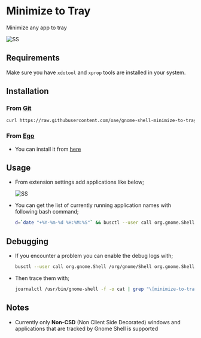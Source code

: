 # Minimize to Tray

Minimize any app to tray

![SS](https://i.imgur.com/cgJsgNT.png)

## Requirements

Make sure you have `xdotool` and `xprop` tools are installed in your system.

## Installation

### From [Git](https://github.com/oae/gnome-shell-minimize-to-tray)

```bash
curl https://raw.githubusercontent.com/oae/gnome-shell-minimize-to-tray/master/installer.sh | bash
```

### From [Ego](extensions.gnome.org)

* You can install it from [here](about:blank)

## Usage

* From extension settings add applications like below;
  
  ![SS](https://i.imgur.com/cbsHdMe.png)

* You can get the list of currently running application names with following bash command;

    ```sh
    d=`date "+%Y-%m-%d %H:%M:%S"` && busctl --user call org.gnome.Shell /org/gnome/Shell org.gnome.Shell Eval s 'global.get_window_actors().forEach(w => {const app = Shell.WindowTracker.get_default().get_window_app(w.metaWindow); if(app) log(`app-names:${app.get_name()}`)});' > /dev/null  2>&1 && journalctl /usr/bin/gnome-shell --since "`echo $d`" -o cat | grep 'app-names' | cut -f 2 -d ':'
    ```

## Debugging

* If you encounter a problem you can enable the debug logs with;

  ```sh
  busctl --user call org.gnome.Shell /org/gnome/Shell org.gnome.Shell Eval s 'window.mtt.debug = true;'
  ```

* Then trace them with;

  ```sh
  journalctl /usr/bin/gnome-shell -f -o cat | grep "\[minimize-to-tray\]"
  ```

## Notes

* Currently only **Non-CSD** (Non Client Side Decorated) windows and applications that are tracked by Gnome Shell is supported
